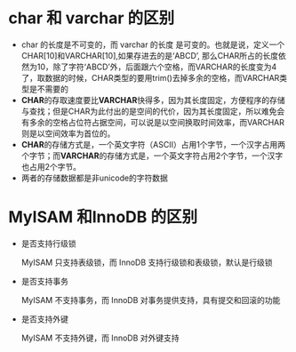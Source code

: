 # char 和 varchar 的区别

* char 的长度是不可变的，而 varchar 的长度 是可变的。也就是说，定义一个CHAR[10]和VARCHAR[10],如果存进去的是‘ABCD’, 那么CHAR所占的长度依然为10，除了字符‘ABCD’外，后面跟六个空格，而VARCHAR的长度变为4了，取数据的时候，CHAR类型的要用trim()去掉多余的空格，而VARCHAR类型是不需要的
* **CHAR**的存取速度要比**VARCHAR**快得多，因为其长度固定，方便程序的存储与查找；但是CHAR为此付出的是空间的代价，因为其长度固定，所以难免会有多余的空格占位符占据空间，可以说是以空间换取时间效率，而VARCHAR则是以空间效率为首位的。
* **CHAR**的存储方式是，一个英文字符（ASCII）占用1个字节，一个汉字占用两个字节；而**VARCHAR**的存储方式是，一个英文字符占用2个字节，一个汉字也占用2个字节。
* 两者的存储数据都是非unicode的字符数据

# MyISAM 和InnoDB 的区别

* 是否支持行级锁

  MyISAM 只支持表级锁，而 InnoDB 支持行级锁和表级锁，默认是行级锁

* 是否支持事务

  MyISAM 不支持事务，而 InnoDB 对事务提供支持，具有提交和回滚的功能

* 是否支持外键

  MyISAM 不支持外键，而 InnoDB 对外键支持

